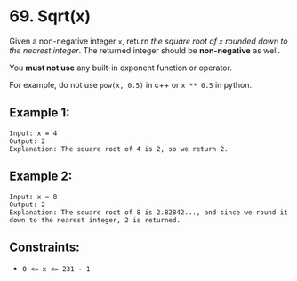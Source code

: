 # 69. Sqrt(x)

Given a non-negative integer `x`, return _the square root of `x` rounded down to the nearest integer_. The returned integer should be **non-negative** as well.

You **must not use** any built-in exponent function or operator.

For example, do not use `pow(x, 0.5)` in c++ or `x ** 0.5` in python.
 

## Example 1:
```
Input: x = 4
Output: 2
Explanation: The square root of 4 is 2, so we return 2.
```

## Example 2:
```
Input: x = 8
Output: 2
Explanation: The square root of 8 is 2.82842..., and since we round it down to the nearest integer, 2 is returned.
```

## Constraints:

- `0 <= x <= 231 - 1`